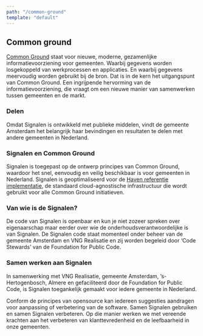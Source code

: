 ```yaml
---
path: "/common-ground"
template: "default"
---
```


## Common ground

[Common Ground](https://www.commonground.nl) staat voor nieuwe, moderne, gezamenlijke informatievoorziening voor gemeenten. Waarbij gegevens worden losgekoppeld van werkprocessen en applicaties. En waarbij gegevens meervoudig worden gebruikt bij de bron. Dat is in de kern het uitgangspunt van Common Ground. Een ingrijpende hervorming van de informatievoorziening, die vraagt om een nieuwe manier van samenwerken tussen gemeenten en de markt.

### Delen

Omdat Signalen is ontwikkeld met publieke middelen, vindt de gemeente Amsterdam het belangrijk haar bevindingen en resultaten te delen met andere gemeenten in Nederland.

### Signalen en Common Ground

Signalen is toegepast op de ontwerp principes van Common Ground, waardoor het snel, eenvoudig en veilig beschikbaar is voor gemeenten in Nederland. Signalen is geoptimaliseerd voor de [Haven referentie implementatie](https://haven.commonground.nl), de standaard cloud-agnostische infrastructuur die wordt gebruikt voor alle Common Ground initiatieven.

### Van wie is de Signalen?

De code van Signalen is openbaar en kun je niet zozeer spreken over eigenaarschap maar eerder over wie de onderhoudsverantwoordelijke is van Signalen. De Signalen code staat momenteel onder beheer van de gemeente Amsterdam en VNG Realisatie en zij worden begeleid door ‘Code Stewards’ van de Foundation for Public Code.

### Samen werken aan Signalen

In samenwerking met VNG Realisatie, gemeente Amsterdam, ’s-Hertogenbosch, Almere en gefaciliteerd door de Foundation for Public Code, is Signalen toegankelijk gemaakt voor iedere gemeente in Nederland.

Conform de principes van opensource kan iedereen suggesties aandragen voor aanpassing of verbetering van de software. Samen Signalen gebruiken en samen Signalen verbeteren. Op die manier werken we met vereende krachten aan het verbeteren van klanttevredenheid en de leefbaarheid in onze gemeenten.
